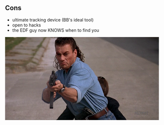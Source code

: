 ##  Cons

- ultimate tracking device (BB's ideal tool)
- open to hacks
- the EDF guy now KNOWS when to find you

![image](imgs/jvVnr.png)

